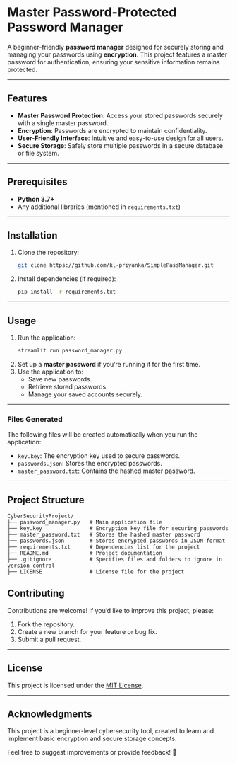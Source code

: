 # Master Password-Protected Password Manager  

A beginner-friendly **password manager** designed for securely storing and managing your passwords using **encryption**. This project features a master password for authentication, ensuring your sensitive information remains protected.  

---
## Features  
- **Master Password Protection**: Access your stored passwords securely with a single master password.  
- **Encryption**: Passwords are encrypted to maintain confidentiality.  
- **User-Friendly Interface**: Intuitive and easy-to-use design for all users.  
- **Secure Storage**: Safely store multiple passwords in a secure database or file system.

---
## Prerequisites  
- **Python 3.7+**  
- Any additional libraries (mentioned in `requirements.txt`)

---
## Installation  
1. Clone the repository: 
   ```bash
   git clone https://github.com/kl-priyanka/SimplePassManager.git
2. Install dependencies (if required):  
   ```bash
   pip install -r requirements.txt
   ```  

---

## Usage  
1. Run the application:  
   ```bash
   streamlit run password_manager.py
   ```  
2. Set up a **master password** if you’re running it for the first time.  
3. Use the application to:  
   - Save new passwords.  
   - Retrieve stored passwords.  
   - Manage your saved accounts securely.  

---

### Files Generated
The following files will be created automatically when you run the application:
- `key.key`: The encryption key used to secure passwords.
- `passwords.json`: Stores the encrypted passwords.
- `master_password.txt`: Contains the hashed master password.

---

## Project Structure  
```
CyberSecurityProject/
├── password_manager.py   # Main application file
├── key.key               # Encryption key file for securing passwords
├── master_password.txt   # Stores the hashed master password
├── passwords.json        # Stores encrypted passwords in JSON format
├── requirements.txt      # Dependencies list for the project
├── README.md             # Project documentation
├── .gitignore            # Specifies files and folders to ignore in version control
├── LICENSE               # License file for the project
```  

## Contributing  
Contributions are welcome! If you’d like to improve this project, please:  
1. Fork the repository.  
2. Create a new branch for your feature or bug fix.  
3. Submit a pull request.  

---

## License  
This project is licensed under the [MIT License](LICENSE).  

---

## Acknowledgments  
This project is a beginner-level cybersecurity tool, created to learn and implement basic encryption and secure storage concepts.  

Feel free to suggest improvements or provide feedback! 🚀  
